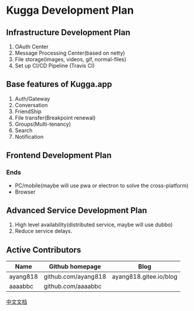 # Kugga Development Plan

## Infrastructure Development Plan
1. OAuth Center
2. Message Processing Center(based on netty)
3. File storage(images, videos, gif, normal-files)
4. Set up CI/CD Pipeline (Travis CI)

## Base features of Kugga.app
1. Auth/Gateway
2. Conversation
3. FriendShip
4. File transfer(Breakpoint renewal)
5. Groups(Multi-tenancy)
6. Search
7. Notification

## Frontend Development Plan

### Ends
- PC/mobile(maybe will use pwa or electron to solve the cross-platform)
- Browser


## Advanced Service Development Plan
1. High level availability(distributed service, maybe will use dubbo)
2. Reduce service delays.

## Active Contributors
|Name|Github homepage|Blog|
|---|---|---|
|ayang818|github.com/ayang818|ayang818.gitee.io/blog|
|aaaabbc|github.com/aaaabbc|

[中文文档](Readme-zh.md)